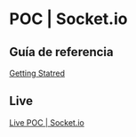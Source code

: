 # POC | Socket.io

## Guía de referencia

[Getting Statred](https://socket.io/get-started/chat/)

## Live

[Live POC | Socket.io](https://youtu.be/uvko0ohGcPU)
